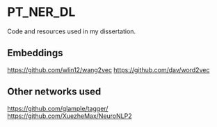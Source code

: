 # PT_NER_DL
Code and resources used in my dissertation.

## Embeddings
https://github.com/wlin12/wang2vec
https://github.com/dav/word2vec

## Other networks used
https://github.com/glample/tagger/
https://github.com/XuezheMax/NeuroNLP2
